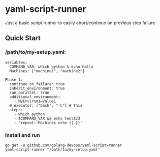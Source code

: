 # yaml-script-runner
Just a basic script runner to easily abort/continue on previous step failure

## Quick Start

### /path/to/my-setup.yaml:

```
variables:
  COMMAND_VAR: which python & echo Hallo
  Machines: ["machine1", "machine2"]

Phase 1: 
  continue_on_failure: true
  inherit_environment: true
  run_parallel: true
  additional_environment:
    - MyEnviron1=Value1
  # executor: ["bash", "-C"] # This
  steps:
    - which python
    - $COMMAND_VAR && echo test123
    - 'repeat::Machines echo {{.}}'
```

### Install and run

```
go get -u github.com/golang-devops/yaml-script-runner
yaml-script-runner "/path/to/my-setup.yaml"
```